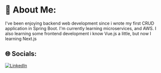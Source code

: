 # 👤 About Me:
I've been enjoying backend web development since i wrote my first CRUD application in Spring Boot. I'm currently learning microservices, and AWS. I also learning some frontend development i know Vue.js a little, but now I learning Next.js 

## 🌐 Socials:
[![LinkedIn](https://img.shields.io/badge/LinkedIn-%230077B5.svg?logo=linkedin&logoColor=white)](https://linkedin.com/in/widua)

